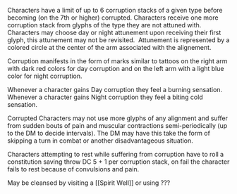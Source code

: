 Characters have a limit of up to 6 corruption stacks of a given type before becoming (on the 7th or higher) corrupted. Characters receive one more corruption stack from glyphs of the type they are not attuned with. Characters may choose day or night attunement upon receiving their first glyph, this attunement may not be revisited.  Attunement is represented by a colored circle at the center of the arm associated with the alignement. 

Corruption manifests in the form of marks similar to tattoos on the right arm with dark red colors for day corruption 
and on the left arm with a light blue color for night corruption.

Whenever a character gains Day corruption they feel a burning sensation.
Whenever a character gains Night corruption they feel a biting cold sensation.

Corrupted Characters may not use more glyphs of any alignment and suffer from sudden bouts of pain and muscular contractions semi-periodically (up to the DM to decide intervals). The DM may have this take the form of skipping a turn in combat or another disadvantageous situation.

Characters attempting to rest while suffering from corruption have to roll a constitution saving throw DC 5 + 1 per corruption stack, on fail the character fails to rest because of convulsions and pain.

May be cleansed by visiting a [[Spirit Well]] or using ???
